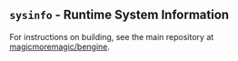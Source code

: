 ## `sysinfo` - Runtime System Information
For instructions on building, see the main repository at
[magicmoremagic/bengine](https://github.com/magicmoremagic/bengine).
